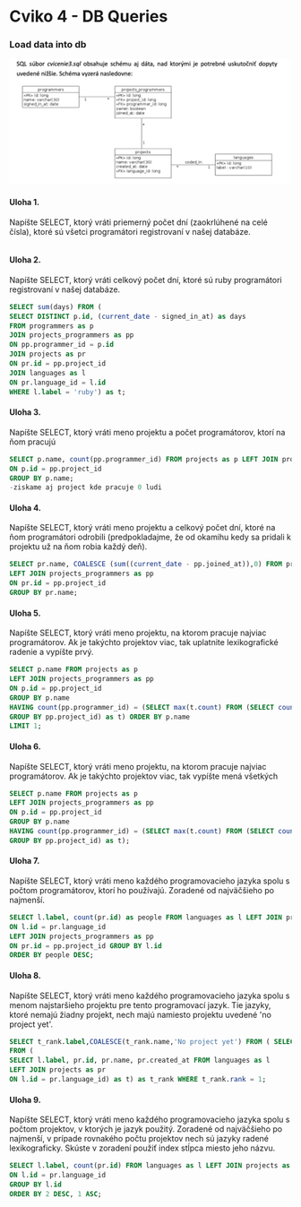 # Cviko 4 - DB Queries

### Load data into db

![db scheme](./assets/scheme.png)



#### Uloha 1.

Napíšte SELECT, ktorý vráti priemerný počet dní (zaokrlúhené na celé čísla), ktoré sú všetci programátori registrovaní v našej databáze.

```sql
```

#### Uloha 2.

Napíšte SELECT, ktorý vráti celkový počet dní, ktoré sú ruby programátori registrovaní v našej databáze.

```sql
SELECT sum(days) FROM (
SELECT DISTINCT p.id, (current_date - signed_in_at) as days
FROM programmers as p
JOIN projects_programmers as pp
ON pp.programmer_id = p.id
JOIN projects as pr
ON pr.id = pp.project_id
JOIN languages as l
ON pr.language_id = l.id
WHERE l.label = 'ruby') as t;
```

#### Uloha 3.

Napíšte SELECT, ktorý vráti meno projektu a počet programátorov, ktorí na ňom pracujú

```sql
SELECT p.name, count(pp.programmer_id) FROM projects as p LEFT JOIN projects_programmers as pp
ON p.id = pp.project_id
GROUP BY p.name;
-ziskame aj project kde pracuje 0 ludi
```

#### Uloha 4.

Napíšte SELECT, ktorý vráti meno projektu a celkový počet dní, ktoré na ňom programátori odrobili (predpokladajme, že od okamihu kedy sa pridali k projektu už na ňom robia každý deň).

```sql
SELECT pr.name, COALESCE (sum((current_date - pp.joined_at)),0) FROM projects as pr
LEFT JOIN projects_programmers as pp
ON pr.id = pp.project_id
GROUP BY pr.name;
```

#### Uloha 5.

Napíšte SELECT, ktorý vráti meno projektu, na ktorom pracuje najviac programátorov. Ak je takýchto projektov viac, tak uplatnite lexikografické radenie a vypíšte prvý.

```sql
SELECT p.name FROM projects as p
LEFT JOIN projects_programmers as pp
ON p.id = pp.project_id
GROUP BY p.name
HAVING count(pp.programmer_id) = (SELECT max(t.count) FROM (SELECT count(*) as count FROM projects_programmers as pp
GROUP BY pp.project_id) as t) ORDER BY p.name
LIMIT 1;
```

#### Uloha 6.

Napíšte SELECT, ktorý vráti meno projektu, na ktorom pracuje najviac programátorov. Ak je takýchto projektov viac, tak vypíšte mená všetkých

```sql
SELECT p.name FROM projects as p
LEFT JOIN projects_programmers as pp
ON p.id = pp.project_id
GROUP BY p.name
HAVING count(pp.programmer_id) = (SELECT max(t.count) FROM (SELECT count(*) as count FROM projects_programmers as pp
GROUP BY pp.project_id) as t);
```

#### Uloha 7.

Napíšte SELECT, ktorý vráti meno každého programovacieho jazyka spolu s počtom programátorov, ktorí ho používajú. Zoradené od najväčšieho po najmenší.

```sql
SELECT l.label, count(pr.id) as people FROM languages as l LEFT JOIN projects as pr
ON l.id = pr.language_id
LEFT JOIN projects_programmers as pp
ON pr.id = pp.project_id GROUP BY l.id
ORDER BY people DESC;
```

#### Uloha 8.

Napíšte SELECT, ktorý vráti meno každého programovacieho jazyka spolu s menom najstaršieho projektu pre tento programovací jazyk. Tie jazyky, ktoré nemajú žiadny projekt, nech majú namiesto projektu uvedené 'no project yet'.

```sql
SELECT t_rank.label,COALESCE(t_rank.name,'No project yet') FROM ( SELECT t.label,t.name, rank() OVER (PARTITION BY t.label ORDER BY t.created_at)
FROM (
SELECT l.label, pr.id, pr.name, pr.created_at FROM languages as l
LEFT JOIN projects as pr
ON l.id = pr.language_id) as t) as t_rank WHERE t_rank.rank = 1;
```

#### Uloha 9.

Napíšte SELECT, ktorý vráti meno každého programovacieho jazyka spolu s počtom projektov, v ktorých je jazyk použitý. Zoradené od najväčšieho po najmenší, v prípade rovnakého počtu projektov nech sú jazyky radené lexikograficky. Skúste v zoradení použiť index stĺpca miesto jeho názvu.

```sql
SELECT l.label, count(pr.id) FROM languages as l LEFT JOIN projects as pr
ON l.id = pr.language_id
GROUP BY l.id
ORDER BY 2 DESC, 1 ASC;
```


